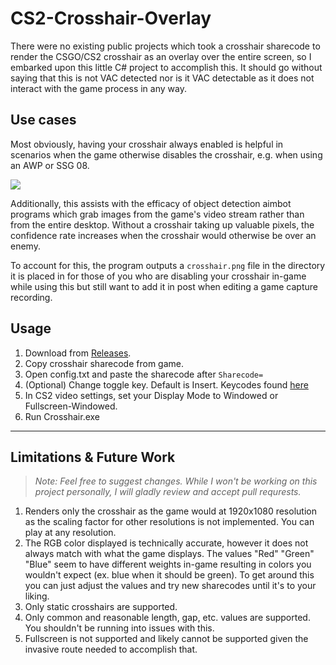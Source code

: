 # CS2-Crosshair-Overlay

There were no existing public projects which took a crosshair sharecode to render the CSGO/CS2 crosshair as an overlay over the entire screen, so I embarked upon this little C# project to accomplish this. It should go without saying that this is not VAC detected nor is it VAC detectable as it does not interact with the game process in any way.

## Use cases

Most obviously, having your crosshair always enabled is helpful in scenarios when the game otherwise disables the crosshair, e.g. when using an AWP or SSG 08.

![](https://github.com/Chungmire/CS2-Crosshair-Overlay/blob/main/Example.gif)

Additionally, this assists with the efficacy of object detection aimbot programs which grab images from the game's video stream rather than from the entire desktop. Without a crosshair taking up valuable pixels, the confidence rate increases when the crosshair would otherwise be over an enemy.

To account for this, the program outputs a `crosshair.png` file in the directory it is placed in for those of you who are disabling your crosshair in-game while using this but still want to add it in post when editing a game capture recording.


## Usage

1. Download from [Releases](https://github.com/Chungmire/CS2-Crosshair-Overlay/files/14324202/1.0.zip).
2. Copy crosshair sharecode from game.
3. Open config.txt and paste the sharecode after `Sharecode=`
4. (Optional) Change toggle key. Default is Insert. Keycodes found [here](https://learn.microsoft.com/en-us/dotnet/api/system.windows.forms.keys?view=windowsdesktop-8.0) 
5. In CS2 video settings, set your Display Mode to Windowed or Fullscreen-Windowed.
6. Run Crosshair.exe


---

## Limitations & Future Work
> _Note: Feel free to suggest changes. While I won't be working on this project personally, I will gladly review and accept pull requrests._
1. Renders only the crosshair as the game would at 1920x1080 resolution as the scaling factor for other resolutions is not implemented. You can play at any resolution.
2. The RGB color displayed is technically accurate, however it does not always match with what the game displays. The values "Red" "Green" "Blue" seem to have different weights in-game resulting in colors you wouldn't expect (ex. blue when it should be green). To get around this you can just adjust the values and try new sharecodes until it's to your liking.
3. Only static crosshairs are supported.
4. Only common and reasonable length, gap, etc. values are supported. You shouldn't be running into issues with this.
5. Fullscreen is not supported and likely cannot be supported given the invasive route needed to accomplish that.
